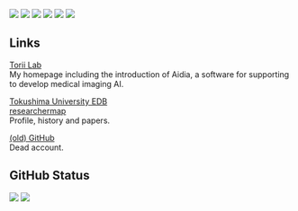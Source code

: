 ![](https://img.shields.io/badge/C-gray?logo=c)
![](https://img.shields.io/badge/C++-gray?logo=c%2B%2B)
![](https://img.shields.io/badge/Python-gray?logo=python)
![](https://img.shields.io/badge/TensorFlow-gray?logo=tensorflow)
![](https://img.shields.io/badge/Qt-gray?logo=qt)
![](https://img.shields.io/badge/Flutter-gray?logo=flutter)

## Links

[Torii Lab](https://kottonhome.sakura.ne.jp/index.html)  
My homepage including the introduction of Aidia, a software for supporting to develop medical imaging AI.

[Tokushima University EDB](http://pub2.db.tokushima-u.ac.jp/ERD/person/395180/profile-ja.html)  
[researchermap](https://researchmap.jp/wt501)  
Profile, history and papers.

[(old) GitHub](https://github.com/wt501)  
Dead account.

## GitHub Status
![](https://github-readme-stats.vercel.app/api?username=wt501&count_private=true&show_icons=true&theme=dracula)
![](https://github-readme-stats.vercel.app/api/top-langs/?username=wt501&layout=compact&theme=dracula)
